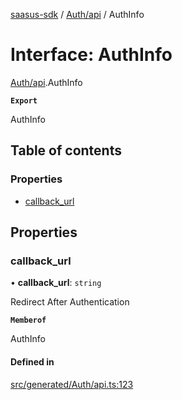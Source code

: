 [saasus-sdk](../README.md) / [Auth/api](../modules/Auth_api.md) / AuthInfo

# Interface: AuthInfo

[Auth/api](../modules/Auth_api.md).AuthInfo

**`Export`**

AuthInfo

## Table of contents

### Properties

- [callback\_url](Auth_api.AuthInfo.md#callback_url)

## Properties

### callback\_url

• **callback\_url**: `string`

Redirect After Authentication

**`Memberof`**

AuthInfo

#### Defined in

[src/generated/Auth/api.ts:123](https://github.com/saasus-platform/saasus-sdk-javascript/blob/6b95732/src/generated/Auth/api.ts#L123)
